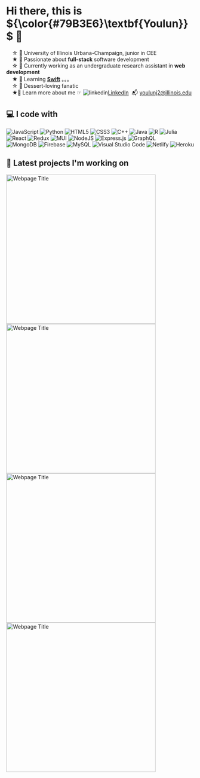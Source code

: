 # Hi there, this is ${\color{#79B3E6}\textbf{Youlun}}$ 👋
&nbsp;&nbsp;&nbsp; ☆ 🌽 University of Illinois Urbana-Champaign, junior in CEE <br/>
&nbsp;&nbsp;&nbsp; ★ 🥐 Passionate about **full-stack** software development <br/>
&nbsp;&nbsp;&nbsp; ☆ 🥞 Currently working as an undergraduate research assistant in **web development** <br/>
&nbsp;&nbsp;&nbsp; ★ 🌰 Learning [**Swift**](https://developer.apple.com/swift/) 。。。 <br/>
&nbsp;&nbsp;&nbsp; ☆ 🍮 Dessert-loving fanatic <br/>
&nbsp;&nbsp;&nbsp; ★🍦 Learn more about me ☞ ![linkedin](https://github.com/catttjyl/catttjyl/assets/92762878/b947b0db-53e1-44a2-8cd6-d69a160d8f26)[LinkedIn](https://www.linkedin.com/in/youlun-jiang/) &nbsp;📬 youlunj2@illinois.edu
<!--#88C5E5-->

## 💻 I code with
<!-- Badges from https://github.com/Ileriayo/markdown-badges -->

![JavaScript](https://img.shields.io/badge/javascript-%23323330.svg?style=for-the-badge&logo=javascript&logoColor=%23F7DF1E)
![Python](https://img.shields.io/badge/python-3670A0?style=for-the-badge&logo=python&logoColor=ffdd54)
![HTML5](https://img.shields.io/badge/html5-%23E34F26.svg?style=for-the-badge&logo=html5&logoColor=white)
![CSS3](https://img.shields.io/badge/css3-%231572B6.svg?style=for-the-badge&logo=css3&logoColor=white)
![C++](https://img.shields.io/badge/c++-%2300599C.svg?style=for-the-badge&logo=c%2B%2B&logoColor=white)
![Java](https://img.shields.io/badge/java-%23ED8B00.svg?style=for-the-badge&logo=openjdk&logoColor=white)
![R](https://img.shields.io/badge/r-%23276DC3.svg?style=for-the-badge&logo=r&logoColor=white)
![Julia](https://img.shields.io/badge/-Julia-9558B2?style=for-the-badge&logo=julia&logoColor=white) <br/>
![React](https://img.shields.io/badge/react-%2320232a.svg?style=for-the-badge&logo=react&logoColor=%2361DAFB)
![Redux](https://img.shields.io/badge/redux-%23593d88.svg?style=for-the-badge&logo=redux&logoColor=white)
![MUI](https://img.shields.io/badge/MUI-%230081CB.svg?style=for-the-badge&logo=mui&logoColor=white)
![NodeJS](https://img.shields.io/badge/node.js-6DA55F?style=for-the-badge&logo=node.js&logoColor=white)
![Express.js](https://img.shields.io/badge/express.js-%23404d59.svg?style=for-the-badge&logo=express&logoColor=%2361DAFB)
![GraphQL](https://img.shields.io/badge/-GraphQL-E10098?style=for-the-badge&logo=graphql&logoColor=white) <br/>
![MongoDB](https://img.shields.io/badge/MongoDB-%234ea94b.svg?style=for-the-badge&logo=mongodb&logoColor=white)
![Firebase](https://img.shields.io/badge/Firebase-039BE5?style=for-the-badge&logo=Firebase&logoColor=white)
![MySQL](https://img.shields.io/badge/mysql-%2300f.svg?style=for-the-badge&logo=mysql&logoColor=white)
![Visual Studio Code](https://img.shields.io/badge/Visual%20Studio%20Code-0078d7.svg?style=for-the-badge&logo=visual-studio-code&logoColor=white)
![Netlify](https://img.shields.io/badge/netlify-%23000000.svg?style=for-the-badge&logo=netlify&logoColor=#00C7B7)
![Heroku](https://img.shields.io/badge/heroku-%23430098.svg?style=for-the-badge&logo=heroku&logoColor=white)

## 💫 Latest projects I'm working on

<a href="https://senmap.netlify.app/">
  <img src="https://github.com/catttjyl/catttjyl/assets/92762878/d7914433-d79c-4e0e-abaf-e497b31d29e0" alt="Webpage Title" width="400">
</a>
<a href="https://cat-chat-app.netlify.app/">
  <img src="https://github.com/catttjyl/catttjyl/assets/92762878/5e02a62e-4ba7-4b44-a074-35e77a1921c8" alt="Webpage Title" width="400">
</a>
<a href="https://senmap.netlify.app/">
  <img src="https://github.com/catttjyl/catttjyl/assets/92762878/f73b928a-74c7-416f-ba10-3126e4b92e90" alt="Webpage Title" width="400">
</a>
<a href="https://cat-playstation.netlify.app/">
  <img src="https://github.com/catttjyl/catttjyl/assets/92762878/91c7a39d-68fa-48b0-9e8d-83a27f914b16" alt="Webpage Title" width="400">
</a>

<!--
**catttjyl/catttjyl** is a ✨ _special_ ✨ repository because its `README.md` (this file) appears on your GitHub profile.

Here are some ideas to get you started:

- 🔭 I’m currently working on ...
- 🌱 I’m currently learning ...
- 👯 I’m looking to collaborate on ...
- 🤔 I’m looking for help with ...
- 💬 Ask me about ...
- 📫 How to reach me: ...
- 😄 Pronouns: ...
- ⚡ Fun fact: ...
-->
